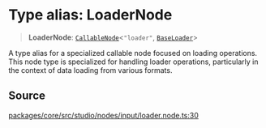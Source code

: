 # Type alias: LoaderNode

> **LoaderNode**: [`CallableNode`](../../../interfaces/CallableNode.md)\<`"loader"`, [`BaseLoader`](../../../../../events/input/load/docs/base/classes/BaseLoader.md)\>

A type alias for a specialized callable node focused on loading operations.
This node type is specialized for handling loader operations,
particularly in the context of data loading from various formats.

## Source

[packages/core/src/studio/nodes/input/loader.node.ts:30](https://github.com/VictorS67/encre/blob/c09849eb59af073bf23be826a912f2ba4f635f93/packages/core/src/studio/nodes/input/loader.node.ts#L30)

